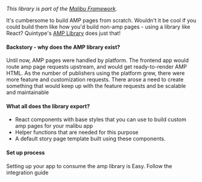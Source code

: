 _This library is part of the [Malibu Framework](https://developers.quintype.com/malibu)_.

It's cumbersome to build AMP pages from scratch. Wouldn't it be cool if you could build them like how you'd build non-amp pages - using a library like React?
Quintype's [AMP Library](https://www.npmjs.com/package/@quintype/amp) does just that!

#### Backstory - why does the AMP library exist?

Until now, AMP pages were handled by platform. The frontend app would route amp page requests upstream, and would get ready-to-render AMP HTML. As the number of publishers using the platform grew, there were more feature and customization requests. There arose a need to create something that would keep up with the feature requests and be scalable and maintainable

#### What all does the library export?

- React components with base styles that you can use to build custom amp pages for your malibu app
- Helper functions that are needed for this purpose
- A default story page template built using these components.

#### Set up process

Setting up your app to consume the amp library is Easy. Follow the integration guide

